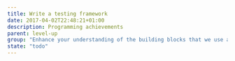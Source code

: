 ```yaml
---
title: Write a testing framework
date: 2017-04-02T22:48:21+01:00
description: Programming achievements
parent: level-up
group: "Enhance your understanding of the building blocks that we use as developers"
state: "todo"
---
```


